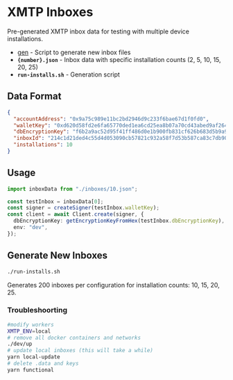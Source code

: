 # XMTP Inboxes

Pre-generated XMTP inbox data for testing with multiple device installations.

- [gen](./gen.ts) - Script to generate new inbox files
- **`{number}.json`** - Inbox data with specific installation counts (2, 5, 10, 15, 20, 25)
- **`run-installs.sh`** - Generation script

## Data Format

```json
{
  "accountAddress": "0x9a75c989e11bc2bd2946d9c233f6bae67d1f0fd0",
  "walletKey": "0xd620d58fd2e6fa65770ded1ea6cd25ea8b07a70cd43abed9af264a55c9b98ecc",
  "dbEncryptionKey": "f6b2a9ac52d95f41ff486d0e1b900fb831cf626b683d5b9a9448e71170c2b975",
  "inboxId": "214c1d21ded4c55d4d053090cb57821c932a58f7d53b587ca83c7db908e6650b",
  "installations": 10
}
```

## Usage

```typescript
import inboxData from "./inboxes/10.json";

const testInbox = inboxData[0];
const signer = createSigner(testInbox.walletKey);
const client = await Client.create(signer, {
  dbEncryptionKey: getEncryptionKeyFromHex(testInbox.dbEncryptionKey),
  env: "dev",
});
```

## Generate New Inboxes

```bash
./run-installs.sh
```

Generates 200 inboxes per configuration for installation counts: 10, 15, 20, 25.

### Troubleshoorting

```bash
#modify workers
XMTP_ENV=local
# remove all docker containers and networks
./dev/up
# update local inboxes (this will take a while)
yarn local-update
# delete .data and keys
yarn functional
```
